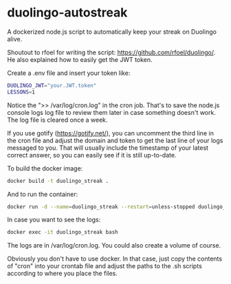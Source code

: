 # duolingo-autostreak
A dockerized node.js script to automatically keep your streak on Duolingo alive.

Shoutout to rfoel for writing the script: https://github.com/rfoel/duolingo/. He also explained how to easily get the JWT token.

Create a .env file and insert your token like:

```bash
DUOLINGO_JWT="your.JWT.token"
LESSONS=1
```

Notice the ">> /var/log/cron.log" in the cron job. That's to save the node.js console logs log file to review them later in case something doesn't work. The log file is cleared once a week.

If you use gotify (https://gotify.net/), you can uncomment the third line in the cron file and adjust the domain and token to get the last line of your logs messaged to you. That will usually include the timestamp of your latest correct answer, so you can easily see if it is still up-to-date.

To build the docker image:

```bash
docker build -t duolingo_streak .
```

And to run the container:

```bash
docker run -d --name=duolingo_streak --restart=unless-stopped duolingo_streak
```

In case you want to see the logs:

```bash
docker exec -it duolingo_streak bash
```

The logs are in /var/log/cron.log. You could also create a volume of course.

Obviously you don't have to use docker. In that case, just copy the contents of "cron" into your crontab file and adjust the paths to the .sh scripts according to where you place the files.
